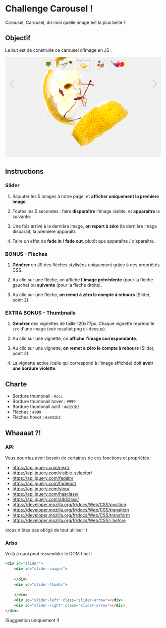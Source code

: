 # Challenge Carousel !

Carousel, Carousel, dis-moi quelle image est la plus belle ?

## Objectif

Le but est de construire ce carousel d'image en JS :

![resultat](resultat.png)

## Instructions

### Slider

1. Rajouter les 5 images à notre page, et **afficher uniquement la première image**.

2. Toutes les 5 secondes : faire **disparaître** l'image visible, et **apparaître** la suivante.

3. Une fois arrivé à la dernière image, **on repart à zéro** (la dernière image disparaît, la première apparaît).

4. Faire un effet de **fade in / fade out**, plutôt que apparaître / disparaître.

### BONUS - Flèches

1. **Générer** en JS des flèches stylisées uniquement grâce à des propriétés CSS.

2. Au clic sur une flèche, on affiche **l'image précédente** (pour la flèche gauche) ou **suivante** (pour la flèche droite).

3. Au clic sur une flèche, **on remet à zéro le compte à rebours** (Slider, point 2).

### EXTRA BONUS - Thumbnails

1. **Générer** des vignettes de taille 120x77px. Chaque vignette reprend le `src` d'une image (voir resultat.png ci-dessus).

2. Au clic sur une vignette, on **affiche l'image correspondante**.

3. Au clic sur une vignette, **on remet à zéro le compte à rebours** (Slider, point 2).

4. La vignette active (celle qui correspond à l'image affichée) doit **avoir une bordure violette**.


## Charte

* Bordure thumbnail : `#ccc`
* Bordure thumbnail hover : `#999`
* Bordure thumbnail actif : `#a931b3`
* Flèches : `#999`
* Flèches hover : `#a931b3`


## Whaaaat ?!

### API

Vous pourriez avoir besoin de certaines de ces fonctions et propriétés :

* https://api.jquery.com/next/
* https://api.jquery.com/visible-selector/
* https://api.jquery.com/fadein/
* https://api.jquery.com/fadeout/
* https://api.jquery.com/stop/
* https://api.jquery.com/hasclass/
* https://api.jquery.com/addclass/
* https://developer.mozilla.org/fr/docs/Web/CSS/position
* https://developer.mozilla.org/fr/docs/Web/CSS/transition
* https://developer.mozilla.org/fr/docs/Web/CSS/transform
* https://developer.mozilla.org/fr/docs/Web/CSS/::before

(vous n'êtes pas obligé de tout utiliser !)

### Arbo

Voilà à quoi peut ressembler le DOM final :

```html
<div id="slider">
	<div id="slider-images">
		...
	</div>
	<div id="slider-thumbs">
		...
	</div>
	<div id="slider-left" class="slider-arrow"></div>
	<div id="slider-right" class="slider-arrow"></div>
</div>
```

(Suggestion uniquement !)
